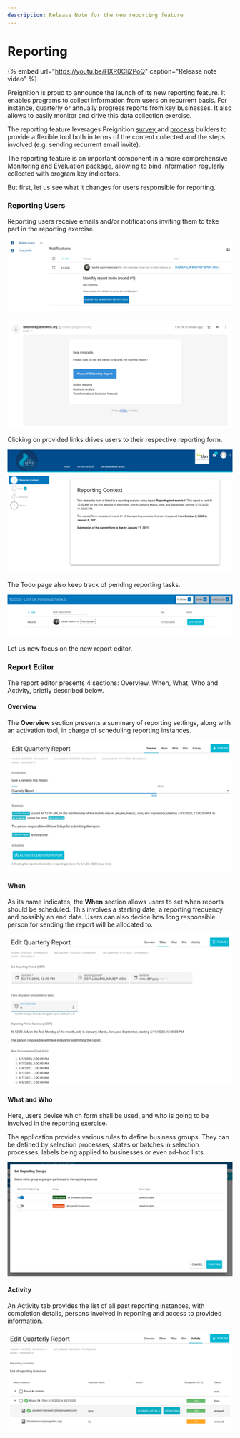 ```yaml
---
description: Release Note for the new reporting feature
---
```


# Reporting

{% embed url="https://youtu.be/HXR0Cli2PoQ" caption="Release note video" %}

Preignition is proud to announce the launch of its new reporting feature. It enables programs to collect  information from users on recurrent basis. For instance, quarterly or annually progress reports from key businesses. It also allows to easily monitor and drive this data collection exercise. 

The reporting feature leverages Preignition [survey ](form-builder.md)and [process](process-builder.md) builders to provide a flexible tool both in terms of the content collected and the steps involved \(e.g. sending recurrent email invite\).

The reporting feature is an important component in a more comprehensive Monitoring and Evaluation package, allowing to bind information regularly collected with program key indicators.

But first, let us see what it changes for users responsible for reporting. 

### Reporting Users 

Reporting users receive emails and/or notifications inviting them to take part in the reporting exercise. 

![Example of a notification invite from Entrepreneur space](../.gitbook/assets/image%20%28227%29.png)

![Example of an email invite. Email content can be modified.](../.gitbook/assets/image%20%28169%29.png)

Clicking on provided links drives users to their respective reporting form. 

![First section of a reporting form, providing context to the user. ](../.gitbook/assets/image%20%2861%29.png)

The Todo page also keep track of pending reporting tasks.

![One pending reporting task](../.gitbook/assets/selection_018.png)

Let us now focus on the new report editor. 

### Report Editor

The report editor presents 4 sections: Overview, When, What, Who and Activity, briefly described below.

#### Overview

The **Overview** section presents a summary of reporting settings, along with an activation tool, in charge of scheduling reporting instances. 

![Screenshot of report editor](../.gitbook/assets/image%20%2860%29.png)

#### When

As its name indicates, the **When** section allows users to set when reports should be scheduled. This involves a starting date, a reporting frequency and possibly an end date. Users can also decide how long responsible person for sending the report will be allocated to. 

![Screenshot of report editor When section](../.gitbook/assets/image%20%28146%29.png)

#### What and Who

Here, users devise which form shall be used, and who is going to be involved in the reporting exercise.

The application provides various rules to define business groups. They can be defined by selection processes, states or batches in selection processes, labels being applied to businesses or even ad-hoc lists.

![Select groups of businesses involved in reporting exercise](../.gitbook/assets/image%20%2816%29.png)

#### Activity

An Activity tab provides the list of all past reporting instances, with completion details, persons involved in reporting and access to provided information. 

![List of reporting instances and list of businesses involved](../.gitbook/assets/image%20%284%29.png)



